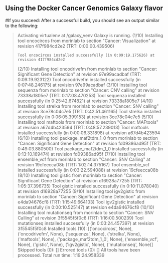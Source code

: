 ## Using the Docker Cancer Genomics Galaxy flavor

#If you succeed:
After a successful build, you should see an output similar to the following:
<blockquote>
Activating virtualenv at /galaxy_venv
Galaxy is running.
(1/10) Installing tool oncocircos from morinlab to section "Cancer: Visualization" at revision 417f984cd2e2 (TRT: 0:00:00.439506)

	Tool oncocircos installed successfully (in 0:09:19.175626) at revision 417f984cd2e2
	
(2/10) Installing tool oncodrivefm from morinlab to section "Cancer: Significant Gene Detection" at revision 97e99acadbaf (TRT:
0:09:19.923122)
	Tool oncodrivefm installed successfully (in 0:07:48.246175) at revision 97e99acadbaf
(3/10) Installing tool sequenza from morinlab to section "Cancer: CNV calling" at revision 73338a1805e7 (TRT: 0:17:08.470253)
	Tool sequenza installed successfully (in 0:25:42.674821) at revision 73338a1805e7
(4/10) Installing tool strelka from morinlab to section "Cancer: SNV calling" at revision 3ce78c04c7e5 (TRT: 0:42:51.461165)
	Tool strelka installed successfully (in 0:06:05.399153) at revision 3ce78c04c7e5
(5/10) Installing tool maftools from morinlab to section "Cancer: MAFtools" at revision a67d4b423594 (TRT: 0:48:57.239013)
	Tool maftools installed successfully (in 0:00:06.331898) at revision a67d4b423594
(6/10) Installing tool package_maf2tdm_1_0 from morinlab to section "Cancer: Significant Gene Detection" at revision fd09386ad95f (TRT: 0:49:03.880500)
	Tool package_maf2tdm_1_0 installed successfully (in 0:13:10.169474) at revision fd09386ad95f
(7/10) Installing tool ensemble_vcf from morinlab to section "Cancer: SNV Calling" at revision 19cfeecca08b (TRT: 1:02:14.375167)
	Tool ensemble_vcf installed successfully (in 0:03:22.594088) at revision 19cfeecca08b
(8/10) Installing tool gistic from morinlab to section "Cancer: Significant Gene Detection" at revision d16928a77255 (TRT: 1:05:37.396735)
	Tool gistic installed successfully (in 0:10:11.878040) at revision d16928a77255
(9/10) Installing tool igv2gistic from morinlab to section "Cancer: Significant Gene Detection" at revision e4da94676cf8 (TRT: 1:15:49.664103)
	Tool igv2gistic installed successfully (in 0:00:10.525147) at revision e4da94676cf8
(10/10) Installing tool mutationseq from morinlab to section "Cancer: SNV Calling" at revision 3f5545f5f0c8 (TRT: 1:16:00.500239)
	Tool mutationseq installed successfully (in 0:03:24.457397) at revision 3f5545f5f0c8
Installed tools (10): [('oncocircos', None), ('oncodrivefm', None), ('sequenza', None), ('strelka', None), ('maftools', None), ('package_maf2tdm_1_0', None), ('ensemble_vcf', None), ('gistic', None), ('igv2gistic', None), ('mutationseq', None)]
Skipped tools (0): []
Errored tools (0): []
All tools have been processed.
Total run time: 1:19:24.958339
</blockquote>

